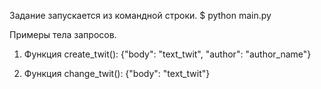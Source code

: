 Задание запускается из командной строки.
$ python main.py

Примеры тела запросов.

1. Функция create_twit():
   {"body": "text_twit", "author": "author_name"}

2. Функция change_twit():
   {"body": "text_twit"}